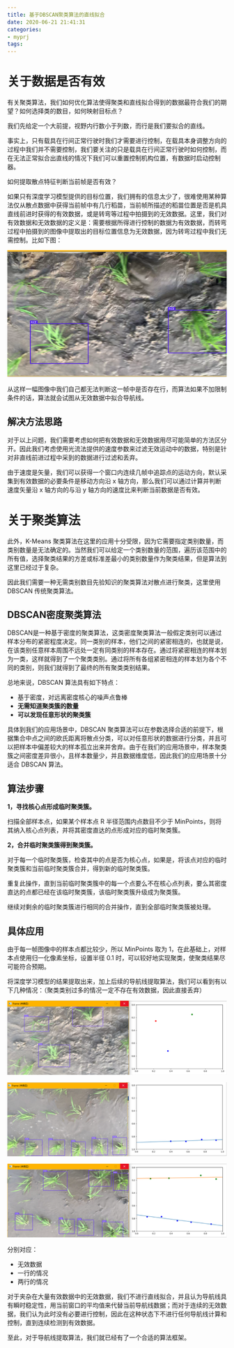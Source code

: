 ```yaml
---
title: 基于DBSCAN聚类算法的直线拟合
date: 2020-06-21 21:41:31
categories:
- myprj
tags:
---
```


# 关于数据是否有效

有关聚类算法，我们如何优化算法使得聚类和直线拟合得到的数据最符合我们的期望？如何选择类的数目，如何映射目标点？

我们先给定一个大前提，视野内行数小于列数，而行是我们要拟合的直线。

事实上，只有载具在行间正常行驶时我们才需要进行控制，在载具本身调整方向的过程中我们并不需要控制，我们要关注的只是载具在行间正常行驶时如何控制，而在无法正常拟合出直线的情况下我们可以重置控制机构位置，有数据时启动控制器。

如何提取散点特征判断当前帧是否有效？

如果只有深度学习模型提供的目标位置，我们拥有的信息太少了，很难使用某种算法仅从散点数据中获得当前帧中有几行稻苗，当前帧所描述的稻苗位置是否是机具直线前进时获得的有效数据，或是转弯等过程中拍摄到的无效数据。这里，我们对有效数据和无效数据的定义是：需要根据所得进行控制的数据为有效数据，而转弯过程中拍摄到的图像中提取出的目标位置信息为无效数据，因为转弯过程中我们无需控制。比如下图：

![image-20200621214918140](基于DBSCAN聚类算法的直线拟合/image-20200621214918140.png)

从这样一幅图像中我们自己都无法判断这一帧中是否存在行，而算法如果不加限制条件的话，算法就会试图从无效数据中拟合导航线。

## 解决方法思路

对于以上问题，我们需要考虑如何把有效数据和无效数据用尽可能简单的方法区分开。因此我们考虑使用光流法提供的速度参数来过滤无效运动中的数据，特别是针对非直线前进过程中采到的数据进行过滤和丢弃。

由于速度是矢量，我们可以获得一个窗口内连续几帧中追踪点的运动方向，默认采集到有效数据的必要条件是移动方向沿 x 轴方向，那么我们可以通过计算并判断速度矢量沿 x 轴方向的与沿 y 轴方向的速度比来判断当前数据是否有效。

# 关于聚类算法

此外，K-Means 聚类算法在这里的应用十分受限，因为它需要指定类别数量，而类别数量是无法确定的。当然我们可以给定一个类别数量的范围，遍历该范围中的所有值，选择聚类结果的方差或标准差最小的类别数量作为聚类结果，但是算法到这里已经过于复杂。

因此我们需要一种无需类别数目先验知识的聚类算法对散点进行聚类，这里使用 DBSCAN 传统聚类算法。

## DBSCAN密度聚类算法

DBSCAN是一种基于密度的聚类算法，这类密度聚类算法一般假定类别可以通过样本分布的紧密程度决定。同一类别的样本，他们之间的紧密相连的，也就是说，在该类别任意样本周围不远处一定有同类别的样本存在。通过将紧密相连的样本划为一类，这样就得到了一个聚类类别。通过将所有各组紧密相连的样本划为各个不同的类别，则我们就得到了最终的所有聚类类别结果。

总地来说，DBSCAN 算法具有如下特点：

- 基于密度，对远离密度核心的噪声点鲁棒
- **无需知道聚类簇的数量**
- **可以发现任意形状的聚类簇**

具体到我们的应用场景中，DBSCAN 聚类算法可以在参数选择合适的前提下，根据集合中点之间的欧氏距离将散点分类，可以对任意形状的数据进行分类，并且可以把样本中偏差较大的样本孤立出来并舍弃。由于在我们的应用场景中，样本聚类簇之间密度差异很小，且样本数量少，并且数据维度低，因此我们的应用场景十分适合 DBSCAN 算法。

## 算法步骤

**1，寻找核心点形成临时聚类簇。**

扫描全部样本点，如果某个样本点 R 半径范围内点数目不少于 MinPoints，则将其纳入核心点列表，并将其密度直达的点形成对应的临时聚类簇。

**2，合并临时聚类簇得到聚类簇。**

对于每一个临时聚类簇，检查其中的点是否为核心点，如果是，将该点对应的临时聚类簇和当前临时聚类簇合并，得到新的临时聚类簇。

重复此操作，直到当前临时聚类簇中的每一个点要么不在核心点列表，要么其密度直达的点都已经在该临时聚类簇，该临时聚类簇升级成为聚类簇。

继续对剩余的临时聚类簇进行相同的合并操作，直到全部临时聚类簇被处理。

## 具体应用

由于每一帧图像中的样本点都比较少，所以 MinPoints 取为 1，在此基础上，对样本点使用归一化像素坐标，设置半径 0.1 时，可以较好地实现聚类，使聚类结果尽可能符合预期。

将深度学习模型的结果提取出来，加上后续的导航线提取算法，我们可以看到有以下几种情况：（聚类类别过多的情况一定不存在有效数据，因此直接丢弃）

![image-20200621232110523](基于DBSCAN聚类算法的直线拟合/image-20200621232110523.png)

![image-20200621232706749](基于DBSCAN聚类算法的直线拟合/image-20200621232706749.png)

![image-20200621233036496](基于DBSCAN聚类算法的直线拟合/image-20200621233036496.png)

分别对应：

- 无效数据
- 一行的情况
- 两行的情况

对于夹杂在大量有效数据中的无效数据，我们不进行直线拟合，并且认为导航线具有瞬时稳定性，用当前窗口的平均值来代替当前导航线数据；而对于连续的无效数据，我们认为此时没有必要进行控制，因此在这种状态下不进行任何导航线计算和控制，直到连续检测到有效数据。

至此，对于导航线提取算法，我们就已经有了一个合适的算法框架。


